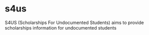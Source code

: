 # s4us
S4US (Scholarships For Undocumented Students) aims to provide scholarships information for undocumented students
